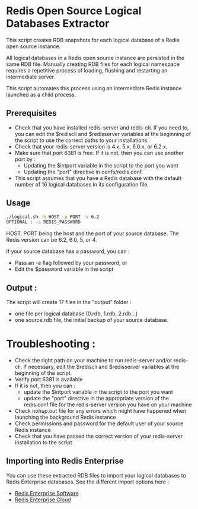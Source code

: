 
# Redis Open Source Logical Databases Extractor

This script creates RDB snapshots for each logical database of a Redis open source instance. 

All logical databases in a Redis open source instance are persisted in the same RDB file. Manually creating RDB files for each logical namespace requires a repetitive process of loading, flushing and restarting an intermediate server.

This script automates this process using an intermediate Redis instance launched as a child process. 

## Prerequisites

- Check that you have installed redis-server and redis-cli. If you need to, you can edit the $rediscli and $redisserver variables at the beginning of the script to use the correct paths to your installations.
- Check that your redis-server version is 4.x, 5.x, 6.0.x, or 6.2.x. 
- Make sure that port 6381 is free. If it is not, then you can use another port by :
  - Updating the $intport variable in the script to the port you want
  - Updating the "port" directive in confs/redis.conf.
- This script assumes that you have a Redis database with the default number of 16 logical databases in its configuration file.

## Usage

```sh
./logical.sh -h HOST -p PORT -v 6.2
OPTIONAL : -a REDIS_PASSWORD
```
HOST, PORT being the host and the port of your source database.
The Redis version can be 6.2, 6.0, 5, or 4.

If your source database has a password, you can :
- Pass an -a flag followed by your password, or
- Edit the $password variable in the script


## Output : 

The script will create 17 files in the "output" folder : 
- one file per logical database (0.rdb, 1.rdb, 2.rdb...)
- one source.rdb file, the initial backup of your source database. 

# Troubleshooting :

- Check the right path on your machine to run redis-server and/or redis-cli. If necessary, edit the $rediscli and $redisserver variables at the beginning of the script.
- Verify port 6381 is available
- If it is not, then you can :
  - update the $intport variable in the script to the port you want
  - update the "port" directive in the appropriate version of the redis.conf file for the redis-server version you have on your machine
- Check nohup.out file for any errors which might have happened when launching the background Redis instance
- Check permissions and password for the default user of your source Redis instance
- Check that you have passed the correct version of your redis-server installation to the script


## Importing into Redis Enterprise

You can use these extracted RDB files to import your logical databases to Redis Enterprise databases. See the different import options here :
- [Redis Enterprise Software](https://docs.redis.com/latest/rs/databases/import-export/import-data/)
- [Redis Enterprise Cloud](https://docs.redis.com/latest/rc/databases/import-data/)
